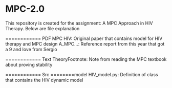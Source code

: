 # MPC-2.0

This repository is created for the assignment: A MPC Approach in HIV Therapy. Below are file explanation

============ PDF
MPC HIV: Original paper that contains model for HIV therapy and MPC design
A_MPC...: Reference report from this year that got a 9 and love from Sergio

============ Text
TheoryFootnote: Note from reading the MPC textbook about proving stability

 ============ Src
========model
HIV_model.py: Definition of class that contains the HIV dynamic model